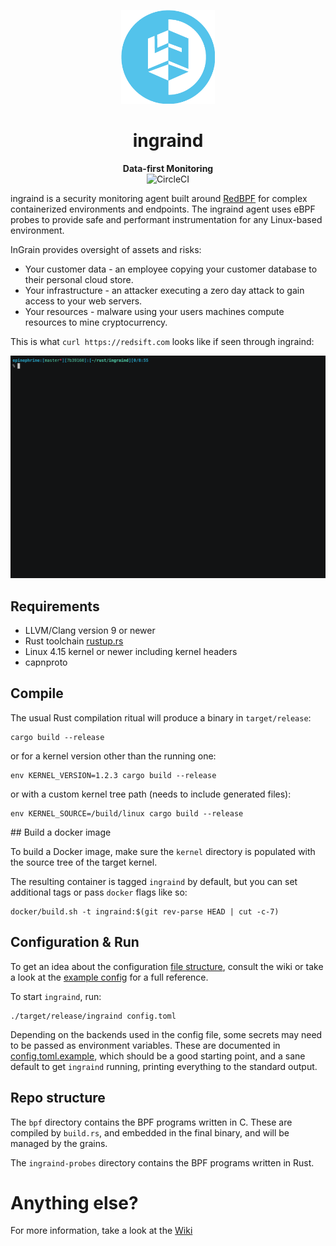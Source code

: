 <p align="center">
  <img width="150" src="./logo.png">
</p>
<h1 align="center">ingraind</h1>
<p align="center">
 <strong>
   Data-first Monitoring
 </strong>
 <br/>
 <a src="https://circleci.com/gh/redsift/ingraind"><img src="https://circleci.com/gh/redsift/ingraind.svg?style=shield" alt="CircleCI" /></a>
</p>

ingraind is a security monitoring agent built around [RedBPF](https://github.com/redsift/redbpf)
for complex containerized environments and endpoints. The ingraind agent uses eBPF
probes to provide safe and performant instrumentation for any Linux-based environment.

InGrain provides oversight of assets and risks:
 * Your customer data - an employee copying your customer database to their
   personal cloud store.
 * Your infrastructure - an attacker executing a zero day attack to gain access
   to your web servers.
 * Your resources - malware using your users machines compute resources to mine
   cryptocurrency.

This is what `curl https://redsift.com` looks like if seen through ingraind:

![ingrain listening to DNS & TLS](./screencast.gif)

## Requirements

 * LLVM/Clang version 9 or newer
 * Rust toolchain [rustup.rs](https://rustup.rs)
 * Linux 4.15 kernel or newer including kernel headers
 * capnproto

## Compile

The usual Rust compilation ritual will produce a binary in `target/release`:

    cargo build --release

or for a kernel version other than the running one:

    env KERNEL_VERSION=1.2.3 cargo build --release

or with a custom kernel tree path (needs to include generated files):

    env KERNEL_SOURCE=/build/linux cargo build --release

## Build a docker image

To build a Docker image, make sure the `kernel` directory is populated with
the source tree of the target kernel.

The resulting container is tagged `ingraind` by default, but you can set
additional tags or pass `docker` flags like so:

    docker/build.sh -t ingraind:$(git rev-parse HEAD | cut -c-7)

## Configuration & Run

To get an idea about the configuration [file
structure](https://github.com/redsift/ingraind/wiki/Configuration), consult the
wiki or take a look at the [example config](./config.toml.example) for a full reference.

To start `ingraind`, run:

    ./target/release/ingraind config.toml

Depending on the backends used in the config file, some secrets may need to be
passed as environment variables. These are documented in
[config.toml.example](./config.toml.example), which should be a good starting point,
and a sane default to get `ingraind` running, printing everything to the standard output.

## Repo structure

The `bpf` directory contains the BPF programs written in C. These are compiled
by `build.rs`, and embedded in the final binary, and will be managed by the
grains.

The `ingraind-probes` directory contains the BPF programs written in Rust.

# Anything else?

For more information, take a look at the [Wiki](https://github.com/redsift/ingraind/wiki)
